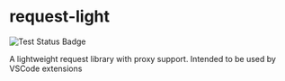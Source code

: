 # request-light

![Test Status Badge](https://github.com/microsoft/node-request-light/workflows/Tests/badge.svg)

A lightweight request library with proxy support. Intended to be used by VSCode extensions



